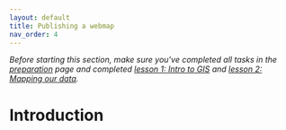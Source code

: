 ```yaml
---
layout: default
title: Publishing a webmap
nav_order: 4
---
```


*Before starting this section, make sure you've completed all tasks in the [preparation](preparation) page and completed [lesson 1: Intro to GIS](intro-to-GIS) and [lesson 2: Mapping our data](mapping-our-data).*

# Introduction 
